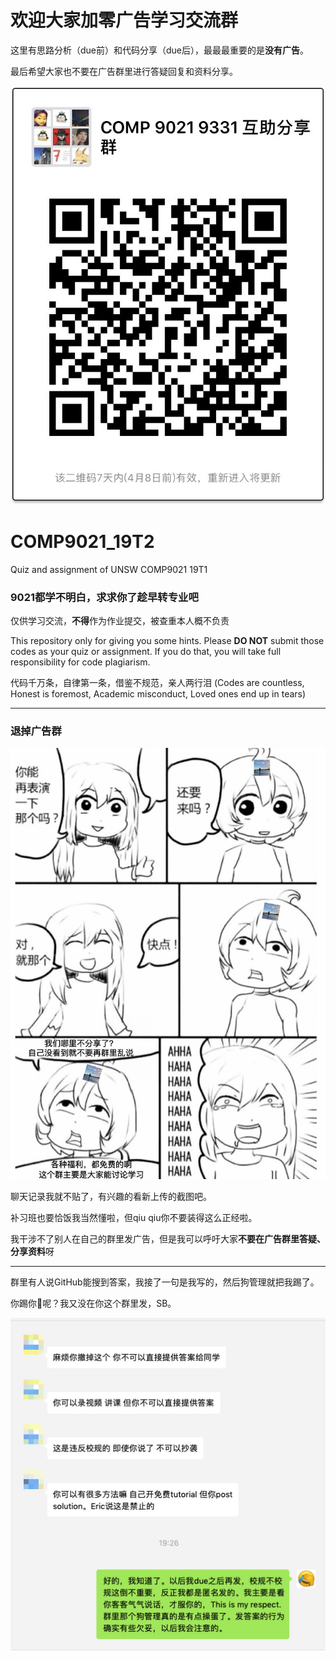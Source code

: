 # 欢迎大家加零广告学习交流群

这里有思路分析（due前）和代码分享（due后），最最最重要的是**没有广告**。

最后希望大家也不要在广告群里进行答疑回复和资料分享。

![](wechat.png)

# COMP9021_19T2

Quiz and assignment of UNSW COMP9021 19T1

### 9021都学不明白，求求你了趁早转专业吧

仅供学习交流，**不得**作为作业提交，被查重本人概不负责

This repository only for giving you some hints. Please **DO NOT** submit those codes as your quiz or assignment. If you do that, you will take full responsibility for code plagiarism.

代码千万条，自律第一条，借鉴不规范，亲人两行泪
(Codes are countless, Honest is foremost, Academic misconduct, Loved ones end up in tears)

---

### 退掉广告群

![](f0Q5-it0sZ1eT3cSvx-18g.jpeg)

聊天记录我就不贴了，有兴趣的看新上传的截图吧。

补习班也要恰饭我当然懂啦，但qiu qiu你不要装得这么正经啦。

我干涉不了别人在自己的群里发广告，但是我可以呼吁大家**不要在广告群里答疑、分享资料**呀

---

群里有人说GitHub能搜到答案，我接了一句是我写的，然后狗管理就把我踢了。

你踢你:horse:呢？我又没在你这个群里发，SB。

![](IMG_3192.JPG)
